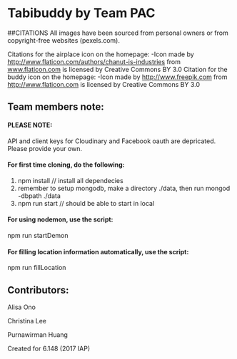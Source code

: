 # Tabibuddy by Team PAC

##CITATIONS
All images have been sourced from personal owners or from copyright-free websites (pexels.com).

Citations for the airplace icon on the homepage: 
	-Icon made by http://www.flaticon.com/authors/chanut-is-industries from www.flaticon.com is licensed by Creative Commons BY 3.0
Citation for the buddy icon on the homepage:
	-Icon made by http://www.freepik.com from http://www.flaticon.com is licensed by Creative Commons BY 3.0


## Team members note:

#### PLEASE NOTE:
API and client keys for Cloudinary and Facebook oauth are depricated. Please provide your own.

#### For first time cloning, do the following:
1. npm install // install all dependecies
2. remember to setup mongodb, make a directory ./data, then run mongod -dbpath ./data
3. npm run start // should be able to start in local 


#### For using nodemon, use the script:
npm run startDemon

#### For filling location information automatically, use the script:
npm run fillLocation

## Contributors:

Alisa Ono 

Christina Lee

Purnawirman Huang


Created for 6.148 (2017 IAP)